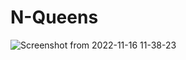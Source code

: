 # N-Queens 

![Screenshot from 2022-11-16 11-38-23](https://user-images.githubusercontent.com/99812620/202097931-54d90c6c-2705-4323-939f-195bb7eb353d.png)
